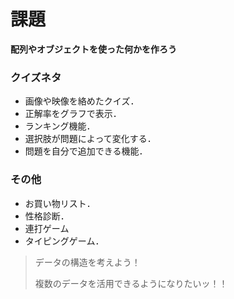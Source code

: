 # 課題

**配列やオブジェクトを使った何かを作ろう**

### クイズネタ

- 画像や映像を絡めたクイズ．
- 正解率をグラフで表示．
- ランキング機能．
- 選択肢が問題によって変化する．
- 問題を自分で追加できる機能．

### その他

- お買い物リスト．
- 性格診断．
- 連打ゲーム
- タイピングゲーム．

> データの構造を考えよう！
>
> 複数のデータを活用できるようになりたいッ！！
